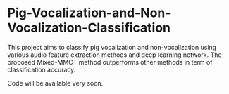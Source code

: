 # Pig-Vocalization-and-Non-Vocalization-Classification
This project aims to classify pig vocalization and non-vocalization using various audio feature extraction methods and deep learning network.  The proposed Mixed-MMCT method outperforms other methods in term of classification accuracy.

Code will be available very soon.
